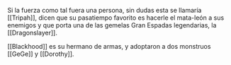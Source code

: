 Si la fuerza como tal fuera una persona, sin dudas esta se llamaría [[Tripah]], dicen que su pasatiempo favorito es hacerle el mata-león a sus enemigos y que porta una de las gemelas Gran Espadas legendarias, la [[Dragonslayer]].

[[Blackhood]] es su hermano de armas, y adoptaron a dos monstruos [[GeGe]] y [[Dorothy]].